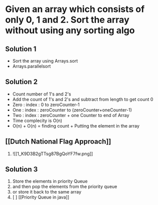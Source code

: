# Given an array which consists of only 0, 1 and 2. Sort the array without using any sorting algo

## Solution 1
- Sort the array using Arrays.sort
- Arrays.parallelsort


## Solution 2 
- Count number of 1's and 2's 
- Add the count of 1's and 2's and subtract from length to get count 0
- Zero : index : 0 to zeroCounter-1
- One : index : zeroCounter to (zeroCounter+oneCounter-1)
- Two : index : zeroCounter + one Counter   to  end of Array
- Time complecity is O(n)
- O(n) + O(n) = finding count + Putting the element in the array







## [[Dutch National Flag Approach]]
1. ![[1_K9D3B2gTTsg87BgQoYF7fw.png]]

## Solution 3
1. Store the elements in priority Queue
2. and then pop the elements from the priority queue
3. or store it back to the same array
4. [ ] [[Priority Queue in java]]